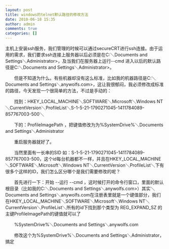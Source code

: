 ```yaml
---
layout: post
title: windows的telnet默认路径的修改方法
date: 2010-06-18 15:35
author: admin
comments: true
categories: []
---
```

主机上安装ssh服务，我们管理的时候可以通过secureCRT进行ssh连接。由于运用的需求，我们要求ssh连接上服务器以后必须是在C:＼Documents and Settings＼Administrator&gt;，及当我们在服务器上运行--cmd 进入以后的默认路径是C:＼Documents and Settings＼Administrator&gt;。　　

　　但是不知道为什么。有些机器却没有这么标准，比如我的机器路径是C:＼Documents and Settings＼anywolfs.com&gt;，这让我很郁闷，我必须修改成标准的路径，今天发现一个很简单的方法，不过是手动的：　　

　　找到：HKEY_LOCAL_MACHINE＼SOFTWARE＼Microsoft＼Windows NT＼CurrentVersion＼ProfileList＼S-1-5-21-1790271045-1411784089-857767003-500＼　　

　　下的：ProfileImagePath ，把键值修改为为%SystemDrive%＼Documents and Settings＼Administrator　　

　　重启服务器就好了。　　

　　当然里面有一长串的SID 如：S-1-5-21-1790271045-1411784089-857767003-500，这个id每台机器都不一样，并且在HKEY_LOCAL_MACHINE＼SOFTWARE＼Microsoft＼Windows NT＼CurrentVersion＼ProfileList＼下有很多个这样的ID，我们怎么区分哪个是我们需要修改的呢？　　

　　首先进行一下：开始 --运行 --cmd ，这时候打开的命令行窗口，里面的默认根目录（比如我的C:＼Documents and Settings＼anywolfs.com&gt;）其实＼Documents and Settings＼anywolfs.com在注册表里就是一个键值部分，我们在HKEY_LOCAL_MACHINE＼SOFTWARE＼Microsoft＼Windows NT＼CurrentVersion＼ProfileList＼所有的id下找到那个类型为 REG_EXPAND_SZ 的主键ProfileImagePath的键值就可以了　　

　　%SystemDrive%＼Documents and Settings＼anywolfs.com　　

　　修改这个为%SystemDrive%＼Documents and Settings＼Administrator，搞定
